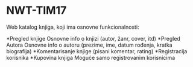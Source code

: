 # NWT-TIM17


Web katalog knjiga, koji ima osnovne funkcionalnosti:

*Pregled knjige
	Osnovne info o knjizi (autor, žanr, cover, itd)
*Pregled Autora
	Osnovne info o autoru (prezime, ime, datum rođenja, kratka biografija)
*Komentarisanje knjige
	(pisani komentar, rating)
*Registracija korisnika
*Kupovina knjiga
	Moguće samo registrovanim korisnicima

